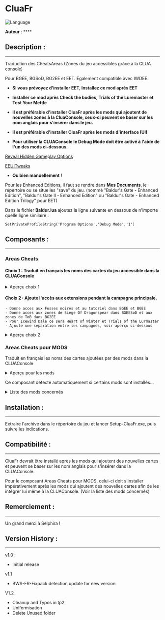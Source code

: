 # CluaFr


![Language](https://img.shields.io/static/v1?label=language&message=french%20%7C%20&color=informational)

**Auteur** : ****


## Description :
---------------


Traduction des CheatsAreas (Zones du jeu accessibles grâce à la CLUA console)

Pour BGEE, BGSoD, BG2EE et EET. Également compatible avec IWDEE.


- **Si vous prévoyez d'installer EET, Installez ce mod après EET**


- **Installer ce mod après Check the bodies, Trials of the Luremaster et Test Your Mettle**


- **Il est préférable d'installer CluaFr après les mods qui ajoutent de nouvelles zones à la CluaConsole, ceux-ci peuvent se baser sur les nom anglais pour s'insérer dans le jeu.**


- **Il est préférable d'installer CluaFr après les mods d'interface (UI)** 


- **Pour utiliser la CLUAConsole le Debug Mode doit être activé à l'aide de l'un des mods ci-dessous.**


[Reveal Hidden Gameplay Options](https://github.com/Argent77/A7-HiddenGameplayOptions/releases)

[EEUITweaks ](https://github.com/r-e-d/EEUITweaks/releases)


- **Ou bien manuellement !**
  
Pour les Enhanced Editions, il faut se rendre dans **Mes Documents**, le répertoire ou se situe les "save" du jeu. (nommé "Baldur's Gate - Enhanced Edition", "Baldur's Gate II - Enhanced Edition" ou "Baldur's Gate - Enhanced Edition Trilogy" pour EET)

Dans le fichier **Baldur.lua** ajoutez la ligne suivante en dessous de n'importe quelle ligne similaire :

    SetPrivateProfileString('Program Options','Debug Mode','1')


## Composants :
---------------

### Areas Cheats


#### Choix 1 : Traduit en français les noms des cartes du jeu accessible dans la CLUAConsole

<details>
  <summary>Aperçu choix 1</summary>

![BGSoD](https://11jo.github.io/L-P-T/Pictures/CluaFR/BGEECLUAFR01.png)
![BGSoD](https://11jo.github.io/L-P-T/Pictures/CluaFR/BGEECLUAFR02.png)
![BG2EE](https://11jo.github.io/L-P-T/Pictures/CluaFR/BG2EECLUAFR01.png)
 
</details>



#### Choix 2 : Ajoute l'accès aux extensions pendant la campagne principale. 
	- Donne acces aux Fosses noires et au tutoriel dans BGEE et BGEE
	- Donne acces aux zones de Siege Of Dragonspear dans BGEESoD et aux zones de ToB dans BG2EE
	- Pour Icewind Dale ce sera Heart of Winter et Trials of the Lurmaster
	- Ajoute une séparation entre les campagnes, voir aperçu ci-dessous

<details>
  <summary>Aperçu choix 2</summary>

![BGSoD](https://11jo.github.io/L-P-T/Pictures/CluaFR/BGEECLUAFR10.png)
![BGSoD](https://11jo.github.io/L-P-T/Pictures/CluaFR/BGEECLUAFR11.png)
![BG2EE](https://11jo.github.io/L-P-T/Pictures/CluaFR/BG2EECLUAFR10.png)
 
</details>



### Areas Cheats pour MODS


Traduit en français les noms des cartes ajoutées par des mods dans la CLUAConsole

<details>
  <summary>Aperçu pour les mods</summary>

![Mod](https://11jo.github.io/L-P-T/Pictures/CluaFR/MODSCLUAFR01.png)
![Mod](https://11jo.github.io/L-P-T/Pictures/CluaFR/MODSCLUAFR02.png)
 
</details>

Ce composant détecte automatiquement si certains mods sont installés...


<details>
  <summary>Liste des mods concernés</summary>

Mods supportés :

- Check the bodies

- Trials of the Luremaster
 
- Test Your Mettle
 
- IWD1_EET

Mods **bientôt** supportés :

- IWD2_EET
 
</details>


## Installation :
----------------


Extraire l'archive dans le répertoire du jeu et lancer Setup-CluaFr.exe, puis suivre les indications.


## Compatibilité :
----------------


CluaFr devrait être installé après les mods qui ajoutent des nouvelles cartes et peuvent se baser sur les nom anglais pour s'insérer dans la CLUAConsole.



Pour le composant Areas Cheats pour MODS, celui-ci doit s'installer impérativement après les mods qui ajoutent des nouvelles cartes afin de les intégrer lui même à la CLUAConsole. (Voir la liste des mods concernés)


## Remerciement :
----------------


Un grand merci à Selphira  !


## Version History :
----------------


v1.0 : 

- Initial release

v1.1

- BWS-FR-Fixpack detection update for new version

V1.2

- Cleanup and Typos in tp2
- Uniformisation
- Delete Unused folder
